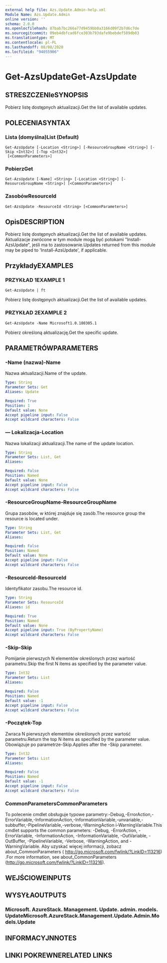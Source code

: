 ```yaml
---
external help file: Azs.Update.Admin-help.xml
Module Name: Azs.Update.Admin
online version: ''
schema: 2.0.0
ms.openlocfilehash: 87bab7bc266a77d9459bb0a3166d09f2b7d6c7de
ms.sourcegitcommit: 09eb4dbfcad6fce303b793dafe9bebdef589db03
ms.translationtype: MT
ms.contentlocale: pl-PL
ms.lasthandoff: 08/08/2020
ms.locfileid: "94055906"
---
```

# <span data-ttu-id="4a8b7-101">Get-AzsUpdate</span><span class="sxs-lookup"><span data-stu-id="4a8b7-101">Get-AzsUpdate</span></span>

## <span data-ttu-id="4a8b7-102">STRESZCZENIe</span><span class="sxs-lookup"><span data-stu-id="4a8b7-102">SYNOPSIS</span></span>
<span data-ttu-id="4a8b7-103">Pobierz listę dostępnych aktualizacji.</span><span class="sxs-lookup"><span data-stu-id="4a8b7-103">Get the list of available updates.</span></span>

## <span data-ttu-id="4a8b7-104">POLECENIA</span><span class="sxs-lookup"><span data-stu-id="4a8b7-104">SYNTAX</span></span>

### <span data-ttu-id="4a8b7-105">Lista (domyślna)</span><span class="sxs-lookup"><span data-stu-id="4a8b7-105">List (Default)</span></span>
```
Get-AzsUpdate [-Location <String>] [-ResourceGroupName <String>] [-Skip <Int32>] [-Top <Int32>]
 [<CommonParameters>]
```

### <span data-ttu-id="4a8b7-106">Pobierz</span><span class="sxs-lookup"><span data-stu-id="4a8b7-106">Get</span></span>
```
Get-AzsUpdate [-Name] <String> [-Location <String>] [-ResourceGroupName <String>] [<CommonParameters>]
```

### <span data-ttu-id="4a8b7-107">Zasobów</span><span class="sxs-lookup"><span data-stu-id="4a8b7-107">ResourceId</span></span>
```
Get-AzsUpdate -ResourceId <String> [<CommonParameters>]
```

## <span data-ttu-id="4a8b7-108">Opis</span><span class="sxs-lookup"><span data-stu-id="4a8b7-108">DESCRIPTION</span></span>
<span data-ttu-id="4a8b7-109">Pobierz listę dostępnych aktualizacji.</span><span class="sxs-lookup"><span data-stu-id="4a8b7-109">Get the list of available updates.</span></span> <span data-ttu-id="4a8b7-110">Aktualizacje zwrócone w tym module mogą być potokami "Install-AzsUpdate", jeśli ma to zastosowanie.</span><span class="sxs-lookup"><span data-stu-id="4a8b7-110">Updates returned from this module may be piped to 'Install-AzsUpdate', if applicable.</span></span>

## <span data-ttu-id="4a8b7-111">Przykłady</span><span class="sxs-lookup"><span data-stu-id="4a8b7-111">EXAMPLES</span></span>

### <span data-ttu-id="4a8b7-112">PRZYKŁAD 1</span><span class="sxs-lookup"><span data-stu-id="4a8b7-112">EXAMPLE 1</span></span>
```
Get-AzsUpdate | ft
```

<span data-ttu-id="4a8b7-113">Pobierz listę dostępnych aktualizacji.</span><span class="sxs-lookup"><span data-stu-id="4a8b7-113">Get the list of available updates.</span></span>

### <span data-ttu-id="4a8b7-114">PRZYKŁAD 2</span><span class="sxs-lookup"><span data-stu-id="4a8b7-114">EXAMPLE 2</span></span>
```
Get-AzsUpdate -Name Microsoft1.0.180305.1
```

<span data-ttu-id="4a8b7-115">Pobierz określoną aktualizację.</span><span class="sxs-lookup"><span data-stu-id="4a8b7-115">Get the specific update.</span></span>

## <span data-ttu-id="4a8b7-116">PARAMETRÓW</span><span class="sxs-lookup"><span data-stu-id="4a8b7-116">PARAMETERS</span></span>

### <span data-ttu-id="4a8b7-117">-Name (nazwa)</span><span class="sxs-lookup"><span data-stu-id="4a8b7-117">-Name</span></span>
<span data-ttu-id="4a8b7-118">Nazwa aktualizacji.</span><span class="sxs-lookup"><span data-stu-id="4a8b7-118">Name of the update.</span></span>

```yaml
Type: String
Parameter Sets: Get
Aliases: Update

Required: True
Position: 1
Default value: None
Accept pipeline input: False
Accept wildcard characters: False
```

### <span data-ttu-id="4a8b7-119">— Lokalizacja</span><span class="sxs-lookup"><span data-stu-id="4a8b7-119">-Location</span></span>
<span data-ttu-id="4a8b7-120">Nazwa lokalizacji aktualizacji.</span><span class="sxs-lookup"><span data-stu-id="4a8b7-120">The name of the update location.</span></span>

```yaml
Type: String
Parameter Sets: List, Get
Aliases:

Required: False
Position: Named
Default value: None
Accept pipeline input: False
Accept wildcard characters: False
```

### <span data-ttu-id="4a8b7-121">-ResourceGroupName</span><span class="sxs-lookup"><span data-stu-id="4a8b7-121">-ResourceGroupName</span></span>
<span data-ttu-id="4a8b7-122">Grupa zasobów, w której znajduje się zasób.</span><span class="sxs-lookup"><span data-stu-id="4a8b7-122">The resource group the resource is located under.</span></span>

```yaml
Type: String
Parameter Sets: List, Get
Aliases:

Required: False
Position: Named
Default value: None
Accept pipeline input: False
Accept wildcard characters: False
```

### <span data-ttu-id="4a8b7-123">-ResourceId</span><span class="sxs-lookup"><span data-stu-id="4a8b7-123">-ResourceId</span></span>
<span data-ttu-id="4a8b7-124">Identyfikator zasobu.</span><span class="sxs-lookup"><span data-stu-id="4a8b7-124">The resource id.</span></span>

```yaml
Type: String
Parameter Sets: ResourceId
Aliases: id

Required: True
Position: Named
Default value: None
Accept pipeline input: True (ByPropertyName)
Accept wildcard characters: False
```

### <span data-ttu-id="4a8b7-125">-Skip</span><span class="sxs-lookup"><span data-stu-id="4a8b7-125">-Skip</span></span>
<span data-ttu-id="4a8b7-126">Pomijanie pierwszych N elementów określonych przez wartość parametru.</span><span class="sxs-lookup"><span data-stu-id="4a8b7-126">Skip the first N items as specified by the parameter value.</span></span>

```yaml
Type: Int32
Parameter Sets: List
Aliases:

Required: False
Position: Named
Default value: -1
Accept pipeline input: False
Accept wildcard characters: False
```

### <span data-ttu-id="4a8b7-127">-Początek</span><span class="sxs-lookup"><span data-stu-id="4a8b7-127">-Top</span></span>
<span data-ttu-id="4a8b7-128">Zwraca N pierwszych elementów określonych przez wartość parametru.</span><span class="sxs-lookup"><span data-stu-id="4a8b7-128">Return the top N items as specified by the parameter value.</span></span>
<span data-ttu-id="4a8b7-129">Obowiązuje po parametrze-Skip.</span><span class="sxs-lookup"><span data-stu-id="4a8b7-129">Applies after the -Skip parameter.</span></span>

```yaml
Type: Int32
Parameter Sets: List
Aliases:

Required: False
Position: Named
Default value: -1
Accept pipeline input: False
Accept wildcard characters: False
```

### <span data-ttu-id="4a8b7-130">CommonParameters</span><span class="sxs-lookup"><span data-stu-id="4a8b7-130">CommonParameters</span></span>
<span data-ttu-id="4a8b7-131">To polecenie cmdlet obsługuje typowe parametry:-Debug,-ErrorAction,-ErrorVariable,-InformationAction,-InformationVariable,-unvariable,-subbuffer,-PipelineVariable,-verbose,-WarningAction i-WarningVariable.</span><span class="sxs-lookup"><span data-stu-id="4a8b7-131">This cmdlet supports the common parameters: -Debug, -ErrorAction, -ErrorVariable, -InformationAction, -InformationVariable, -OutVariable, -OutBuffer, -PipelineVariable, -Verbose, -WarningAction, and -WarningVariable.</span></span> <span data-ttu-id="4a8b7-132">Aby uzyskać więcej informacji, zobacz about_CommonParameters ( http://go.microsoft.com/fwlink/?LinkID=113216) .</span><span class="sxs-lookup"><span data-stu-id="4a8b7-132">For more information, see about_CommonParameters (http://go.microsoft.com/fwlink/?LinkID=113216).</span></span>

## <span data-ttu-id="4a8b7-133">WEJŚCIOWE</span><span class="sxs-lookup"><span data-stu-id="4a8b7-133">INPUTS</span></span>

## <span data-ttu-id="4a8b7-134">WYSYŁA</span><span class="sxs-lookup"><span data-stu-id="4a8b7-134">OUTPUTS</span></span>

### <span data-ttu-id="4a8b7-135">Microsoft. AzureStack. Management. Update. admin. models. Update</span><span class="sxs-lookup"><span data-stu-id="4a8b7-135">Microsoft.AzureStack.Management.Update.Admin.Models.Update</span></span>

## <span data-ttu-id="4a8b7-136">INFORMACYJN</span><span class="sxs-lookup"><span data-stu-id="4a8b7-136">NOTES</span></span>

## <span data-ttu-id="4a8b7-137">LINKI POKREWNE</span><span class="sxs-lookup"><span data-stu-id="4a8b7-137">RELATED LINKS</span></span>
